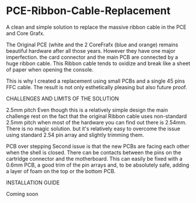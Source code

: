 # PCE-Ribbon-Cable-Replacement
A clean and simple solution to replace the massive ribbon cable in the PCE and Core Grafx.

The Original PCE (white and the 2 CoreFrafx (blue and orange) remains beautiful hardware after all those years.
However they have one major imperfection. the card connector and the main PCB are connected by a huge ribbon cable. This Ribbon cable tends to oxidize and break like a sheet of paper when opening the console.

This is why I created a replacement using small PCBs and a single 45 pins FFC cable. The result is not only esthetically pleasing but also future proof.

CHALLENGES AND LIMITS OF THE SOLUTION

2.5mm pitch
Even though this is a relatively simple design the main challenge rest on the fact that the original Ribbon cable uses non-standard 2.5mm pitch when most of the hardware you can find out there is 2.54mm.
There is no magic solution. but it's relatively easy to overcome the issue using standard 2.54 pin array and slightly trimming them.

PCB over stepping
Second issue is that the new PCBs are facing each other when the shell is closed. There can be contacts between the pins on the cartridge connector and the motherboard. This can easily be fixed with a 0.6mm PCB, a good trim of the pin arrays and, to be absolutely safe, adding a layer of foam on the top or the bottom PCB.

INSTALLATION GUIDE

Coming soon
